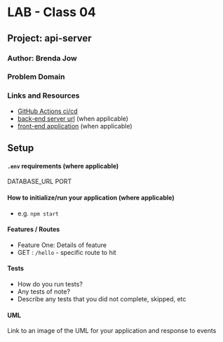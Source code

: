 # LAB - Class 04

## Project: api-server

### Author: Brenda Jow

### Problem Domain  



### Links and Resources

- [GitHub Actions ci/cd](https://github.com/rkgallaway/server-deployment-practice-d51/actions) 
- [back-end server url](http://xyz.com) (when applicable)
- [front-end application](http://xyz.com) (when applicable)

## Setup

#### `.env` requirements (where applicable)

DATABASE_URL
PORT

#### How to initialize/run your application (where applicable)

- e.g. `npm start`

<!-- #### How to use your library (where applicable) -->

#### Features / Routes

- Feature One: Details of feature
- GET : `/hello` - specific route to hit

#### Tests

- How do you run tests?
- Any tests of note?
- Describe any tests that you did not complete, skipped, etc

#### UML

Link to an image of the UML for your application and response to events